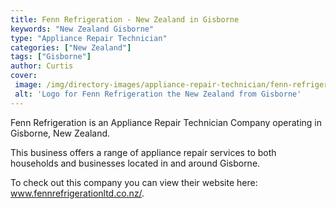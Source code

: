 ```yaml
---
title: Fenn Refrigeration - New Zealand in Gisborne
keywords: "New Zealand Gisborne"
type: "Appliance Repair Technician"
categories: ["New Zealand"]
tags: ["Gisborne"]
author: Curtis
cover: 
 image: /img/directory-images/appliance-repair-technician/fenn-refrigeration.webp
 alt: 'Logo for Fenn Refrigeration the New Zealand from Gisborne'
---
```


Fenn Refrigeration is an Appliance Repair Technician Company operating in Gisborne, New Zealand.

This business offers a range of appliance repair services to both households and businesses located in and around Gisborne.



To check out this company you can view their website here: www.fennrefrigerationltd.co.nz/.
